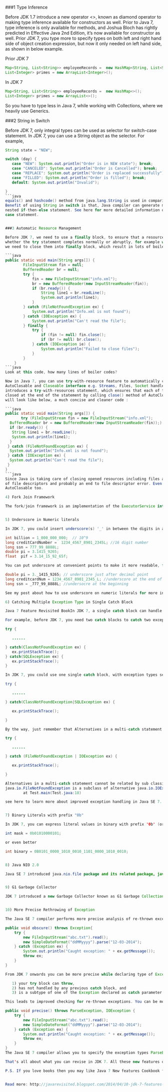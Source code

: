 ###1 Type Inference

Before JDK 1.7 introduce a new operator <>, known as diamond operator to making type inference available for 
constructors as well. Prior to Java 7, type inference is only available for methods, and Joshua Bloch has 
rightly predicted in Effective Java 2nd Edition, it’s now available for constructor as well. Prior JDK 7, 
you type more to specify types on both left and right hand side of object creation expression, but now it 
only needed on left hand side, as shown in below example.

Prior JDK 7
```java
Map<String, List<String>> employeeRecords =  new HashMap<String, List<String>>();
List<Integer> primes = new ArrayList<Integer>();
```

In JDK 7
```java
Map<String, List<String>> employeeRecords =  new HashMap<>();
List<Integer> primes = new ArrayList<>();
```

So you have to type less in Java 7, while working with Collections, where we heavily use Generics. 

###2 String in Switch

Before JDK 7, only integral types can be used as selector for switch-case statement. In JDK 7, you can 
use a String object as the selector. For example,
```java
String state = "NEW";

switch (day) {
   case "NEW": System.out.println("Order is in NEW state"); break;
   case "CANCELED": System.out.println("Order is Cancelled"); break;
   case "REPLACE": System.out.println("Order is replaced successfully"); break;
   case "FILLED": System.out.println("Order is filled"); break;
   default: System.out.println("Invalid");

}
```java
equals() and hashcode() method from java.lang.String is used in comparison, which is case-sensitive. 
Benefit of using String in switch is that, Java compiler can generate more efficient code than using 
nested if-then-else statement. See here for more detailed information of how to use String on Switch 
case statement.


###3 Automatic Resource Management

Before JDK 7, we need to use a finally block, to ensure that a resource is closed regardless of 
whether the try statement completes normally or abruptly, for example while reading files and streams, 
we need to close them into finally block, which result in lots of boiler plate and messy code, as shown below :

```java
public static void main(String args[]) {
        FileInputStream fin = null;
        BufferedReader br = null;
        try {
            fin = new FileInputStream("info.xml");
            br = new BufferedReader(new InputStreamReader(fin));
            if (br.ready()) {
                String line1 = br.readLine();
                System.out.println(line1);
            }
        } catch (FileNotFoundException ex) {
            System.out.println("Info.xml is not found");
        } catch (IOException ex) {
            System.out.println("Can't read the file");
        } finally {
            try {
                if (fin != null) fin.close();
                if (br != null) br.close();
            } catch (IOException ie) {
                System.out.println("Failed to close files");
            }
        }
    }
```java
Look at this code, how many lines of boiler codes?

Now in Java 7, you can use try-with-resource feature to automatically close resources, which implements 
AutoClosable and Closeable interface e.g. Streams, Files, Socket handles, database connections etc. JDK 7 
introduces a try-with-resources statement, which ensures that each of the resources in try(resources) is 
closed at the end of the statement by calling close() method of AutoClosable. Now same example in Java 7 
will look like below, a much concise and cleaner code :

```java
public static void main(String args[]) {
       try (FileInputStream fin = new FileInputStream("info.xml");
  BufferedReader br = new BufferedReader(new InputStreamReader(fin));) {
  if (br.ready()) {
   String line1 = br.readLine();
   System.out.println(line1);
  }
 } catch (FileNotFoundException ex) {
  System.out.println("Info.xml is not found");
 } catch (IOException ex) {
  System.out.println("Can't read the file");
 }
}
```java
Since Java is taking care of closing opened resources including files and streams, may be no more leaking
of file descriptors and probably an end to file descriptor error. Even JDBC 4.1 is retrofitted as 
AutoClosable too. 

4) Fork Join Framework

The fork/join framework is an implementation of the ExecutorService interface that allows you to take advantage of multiple processors available in modern servers. It is designed for work that can be broken into smaller pieces recursively. The goal is to use all the available processing power to enhance the performance of your application. As with any ExecutorService implementation, the fork/join framework distributes tasks to worker threads in a thread pool. The fork join framework is distinct because it uses a work-stealing algorithm, which is very different than producer consumer algorithm. Worker threads that run out of things to do can steal tasks from other threads that are still busy. The centre of the fork/join framework is the ForkJoinPool class, an extension of the AbstractExecutorService class. ForkJoinPool implements the core work-stealing algorithm and can execute ForkJoinTask processes. You can wrap code in a ForkJoinTask subclass like RecursiveTask (which can return a result) or RecursiveAction. See here for some more information on fork join framework in Java.


5) Underscore in Numeric literals

In JDK 7, you could insert underscore(s) '_' in between the digits in an numeric literals (integral and floating-point literals) to improve readability. This is especially valuable for people who uses large numbers in source files, may be useful in finance and computing domains. For example,

int billion = 1_000_000_000;  // 10^9
long creditCardNumber =  1234_4567_8901_2345L; //16 digit number
long ssn = 777_99_8888L;
double pi = 3.1415_9265;
float  pif = 3.14_15_92_65f;

You can put underscore at convenient points to make it more readable, for examples for large amounts putting underscore between three digits make sense, and for credit card numbers, which are 16 digit long, putting underscore after 4th digit make sense, as they are printed in cards. By the way remember that you cannot put underscore, just after decimal number or at the beginning or at the end of number. For example, following numeric literals are invalid, because of wrong placement of underscore:

double pi = 3._1415_9265; // underscore just after decimal point
long creditcardNum = 1234_4567_8901_2345_L; //underscore at the end of number
long ssn = _777_99_8888L; //undersocre at the beginning

See my post about how to use underscore on numeric literals for more information and use case.

6) Catching Multiple Exception Type in Single Catch Block

Java 7 Feature Revisited BookIn JDK 7, a single catch block can handle more than one exception types.

For example, before JDK 7, you need two catch blocks to catch two exception types although both perform identical task:

try {

   ......

} catch(ClassNotFoundException ex) {
   ex.printStackTrace();
} catch(SQLException ex) {
   ex.printStackTrace();
}

In JDK 7, you could use one single catch block, with exception types separated by '|'.

try {

   ......

} catch(ClassNotFoundException|SQLException ex) {

   ex.printStackTrace();

}

By the way, just remember that Alternatives in a multi-catch statement cannot be related by sub classing. For example a multi-catch statement like below will throw compile time error :

try {

   ......

} catch (FileNotFoundException | IOException ex) {

   ex.printStackTrace();

}

Alternatives in a multi-catch statement cannot be related by sub classing, it will throw error at compile time :
java.io.FileNotFoundException is a subclass of alternative java.io.IOException
        at Test.main(Test.java:18)

see here to learn more about improved exception handling in Java SE 7.


7) Binary Literals with prefix "0b"

In JDK 7, you can express literal values in binary with prefix '0b' (or '0B') for integral types (byte, short, int and long), similar to C/C++ language. Before JDK 7, you can only use octal values (with prefix '0') or hexadecimal values (with prefix '0x' or '0X').

int mask = 0b01010000101;

or even better

int binary = 0B0101_0000_1010_0010_1101_0000_1010_0010;


8) Java NIO 2.0

Java SE 7 introduced java.nio.file package and its related package, java.nio.file.attribute, provide comprehensive support for file I/O and for accessing the default file system. It also introduced the Path class which allow you to represent any path in operating system. New File system API complements older one and provides several useful method checking, deleting, copying, and moving files. for example, now you can check if a file is hidden in Java. You can also create symbolic and hard links from Java code.  JDK 7 new file API is also capable of searching for files using wild cards. You also get support to watch a directory for changes. I would recommend to check Java doc of new file package to learn more about this interesting useful feature.


9) G1 Garbage Collector

JDK 7 introduced a new Garbage Collector known as G1 Garbage Collection, which is short form of garbage first. G1 garbage collector performs clean-up where there is most garbage. To achieve this it split Java heap memory into multiple regions as opposed to 3 regions in the prior to Java 7 version (new, old and permgen space). It's said that G1 is quite predictable and provides greater through put for memory intensive applications.


10) More Precise Rethrowing of Exception

The Java SE 7 compiler performs more precise analysis of re-thrown exceptions than earlier releases of Java SE. This enables you to specify more specific exception types in the throws clause of a method declaration. before JDK 7, re-throwing an exception was treated as throwing the type of the catch parameter. For example, if your try block can throw ParseException as well as IOException. In order to catch all exceptions and rethrow them, you would have to catch Exception and declare your method as throwing an Exception. This is sort of obscure non-precise throw, because you are throwing a general Exception type (instead of specific ones) and statements calling your method need to catch this general Exception. This will be more clear by seeing following example of exception handling in code prior to Java 1.7

public void obscure() throws Exception{
    try {
        new FileInputStream("abc.txt").read();
        new SimpleDateFormat("ddMMyyyy").parse("12-03-2014");        
    } catch (Exception ex) {
        System.out.println("Caught exception: " + ex.getMessage());
        throw ex;
    }
}

From JDK 7 onwards you can be more precise while declaring type of Exception in throws clause of any method. This precision in determining which Exception is thrown from the fact that, If you re-throw an exception from a catch block, you are actually throwing an exception type which:

   1) your try block can throw,
   2) has not handled by any previous catch block, and
   3) is a subtype of one of the Exception declared as catch parameter

This leads to improved checking for re-thrown exceptions. You can be more precise about the exceptions being thrown from the method and you can handle them a lot better at client side, as shown in following example :

public void precise() throws ParseException, IOException {
    try {
        new FileInputStream("abc.txt").read();
        new SimpleDateFormat("ddMMyyyy").parse("12-03-2014");        
    } catch (Exception ex) {
        System.out.println("Caught exception: " + ex.getMessage());
        throw ex;
    }
}
The Java SE 7 compiler allows you to specify the exception types ParseException and IOException in the throws clause in the preciese() method declaration because you can re-throw an exception that is a super-type of any of the types declared in the throws, we are throwing java.lang.Exception, which is super class of all checked Exception. Also in some places you will see final keyword with catch parameter, but that is not mandatory any more.

That's all about what you can revise in JDK 7. All these new features of Java 7 are very helpful in your goal towards clean code and developer productivity. With lambda expression introduced in Java 8, this goal to cleaner code in Java has reached another milestone. Let me know, if you think I have left out any useful feature of Java 1.7, which you think should be here.

P.S. If you love books then you may like Java 7 New features Cookbook from Packet Publication as well. 


Read more: http://javarevisited.blogspot.com/2014/04/10-jdk-7-features-to-revisit-before-you.html#ixzz3fEDEVo5c
